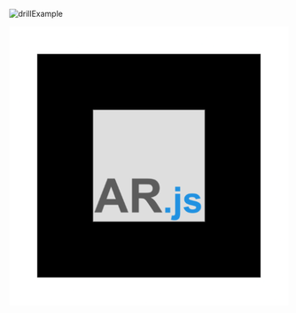 ![drillExample](https://charlieshields.ca/wp-content/uploads/2021/01/drillExample.png)

![default-marker](https://raw.githubusercontent.com/charlie5610/drillExample/main/img/pattern-marker.png)
